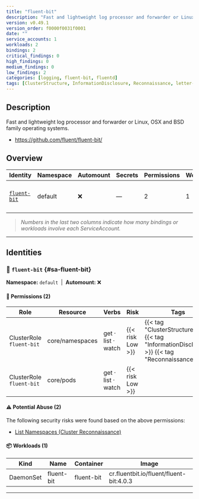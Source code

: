 ```yaml
---
title: "fluent-bit"
description: "Fast and lightweight log processor and forwarder or Linux, OSX and BSD family operating systems."
version: v0.49.1
version_order: f0000f0031f0001
date: ""
service_accounts: 1
workloads: 2
bindings: 2
critical_findings: 0
high_findings: 0
medium_findings: 0
low_findings: 2
categories: [logging, fluent-bit, fluentd]
tags: [ClusterStructure, InformationDisclosure, Reconnaissance, letter-F]
---
```


## Description

Fast and lightweight log processor and forwarder or Linux, OSX and BSD family operating systems.

- https://github.com/fluent/fluent-bit/

## Overview

| Identity                       | Namespace | Automount | Secrets | Permissions | Workloads | Risk               |
| ------------------------------ | --------- | --------- | ------- | ----------- | --------- | ------------------ |
| [`fluent-bit`](#sa-fluent-bit) | default   | ❌        | —       | 2           | 1         | {{< risk "Low" >}} |

> _Numbers in the last two columns indicate how many bindings or workloads involve each ServiceAccount._

---

## Identities

### 🤖 `fluent-bit` {#sa-fluent-bit}

**Namespace:** `default`  |  **Automount:** ❌

#### 🔑 Permissions (2)

| Role                     | Resource        | Verbs              | Risk             | Tags                                                                                            |
| ------------------------ | --------------- | ------------------ | ---------------- | ----------------------------------------------------------------------------------------------- |
| ClusterRole `fluent-bit` | core/namespaces | get · list · watch | {{< risk Low >}} | {{< tag "ClusterStructure" >}} {{< tag "InformationDisclosure" >}} {{< tag "Reconnaissance" >}} |
| ClusterRole `fluent-bit` | core/pods       | get · list · watch | {{< risk Low >}} |                                                                                                 |

#### ⚠️ Potential Abuse (2)

The following security risks were found based on the above permissions:

- [List Namespaces (Cluster Reconnaissance)](/rules/1082)

#### 📦 Workloads (1)

| Kind      | Name       | Container  | Image                                   |
| --------- | ---------- | ---------- | --------------------------------------- |
| DaemonSet | fluent-bit | fluent-bit | cr.fluentbit.io/fluent/fluent-bit:4.0.3 |

---
